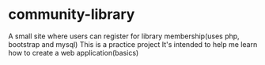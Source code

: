 # community-library
A small site where users can register for library membership(uses php, bootstrap and mysql)
This is a practice project
It's intended to help me learn how to create a web application(basics)
